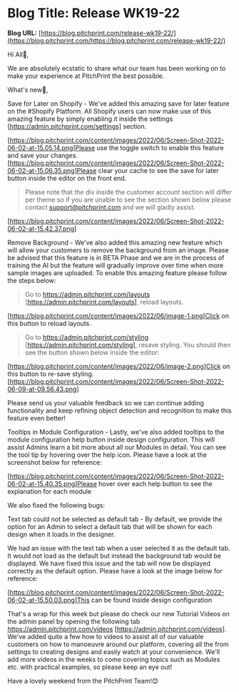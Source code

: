 # **Blog Title**: Release WK19-22

**Blog URL:** [https://blog.pitchprint.com/release-wk19-22/](https://blog.pitchprint.com/https://blog.pitchprint.com/release-wk19-22/)

Hi All👋,

We are absolutely ecstatic to share what our team has been working on to make your experience at PitchPrint the best possible.

What's new🚀,

Save for Later on Shopify - We've added this amazing save for later feature on the #Shopify Platform. All Shopify users can now make use of
this amazing feature by simply enabling it inside the settings [https://admin.pitchprint.com/settings] section.

[https://blog.pitchprint.com/content/images/2022/06/Screen-Shot-2022-06-02-at-15.05.14.png]Please use the toggle switch to enable this
feature and save your changes.[https://blog.pitchprint.com/content/images/2022/06/Screen-Shot-2022-06-02-at-15.06.35.png]Please clear your
cache to see the save for later button inside the editor on the front end.

> Please note that the div inside the customer account section will differ per theme so if you are unable to see the section shown below
> please contact support@pitchprint.com and we will gladly assist.

[https://blog.pitchprint.com/content/images/2022/06/Screen-Shot-2022-06-02-at-15.42.37.png]

Remove Background - We've also added this amazing new feature which will allow your customers to remove the background from an image. Please
be advised that this feature is in BETA Phase and we are in the process of training the AI but the feature will gradually improve over time
when more sample images are uploaded. To enable this amazing feature please follow the steps below:

> Go to https://admin.pitchprint.com/layouts [https://admin.pitchprint.com/layouts], reload layouts.

[https://blog.pitchprint.com/content/images/2022/06/image-1.png]Click on this button to reload layouts.

> Go to https://admin.pitchprint.com/styling [https://admin.pitchprint.com/styling], resave styling. You should then see the button shown
> below inside the editor:

[https://blog.pitchprint.com/content/images/2022/06/image-2.png]Click on this button to re-save
styling.[https://blog.pitchprint.com/content/images/2022/06/Screen-Shot-2022-06-09-at-09.56.43.png]

Please send us your valuable feedback so we can continue adding functionality and keep refining object detection and recognition to make
this feature even better!

Tooltips in Module Configuration - Lastly, we've also added tooltips to the module configuration help button inside design configuration.
This will assist Admins learn a bit more about all our Modules in detail. You can see the tool tip by hovering over the help icon. Please
have a look at the screenshot below for reference:

[https://blog.pitchprint.com/content/images/2022/06/Screen-Shot-2022-06-02-at-15.40.35.png]Please hover over each help button to see the
explanation for each module

We also fixed the following bugs:

Text tab could not be selected as default tab - By default, we provide the option for an Admin to select a default tab that will be shown
for each design when it loads in the designer.

We had an issue with the text tab when a user selected it as the default tab. It would not load as the default but instead the background
tab would be displayed. We have fixed this issue and the tab will now be displayed correctly as the default option. Please have a look at
the image below for reference:

[https://blog.pitchprint.com/content/images/2022/06/Screen-Shot-2022-06-02-at-15.50.03.png]This can be found inside design configuration

That's a wrap for this week but please do check our new Tutorial Videos on the admin panel by opening the following tab
https://admin.pitchprint.com/videos [https://admin.pitchprint.com/videos]. We've added quite a few how to videos to assist all of our
valuable customers on how to manoeuvre around our platform, covering all the from settings to creating designs and easily watch at your
convenience. We'll add more videos in the weeks to come covering topics such as Modules etc. with practical examples, so please keep an eye
out!

Have a lovely weekend from the PitchPrint Team!😊

